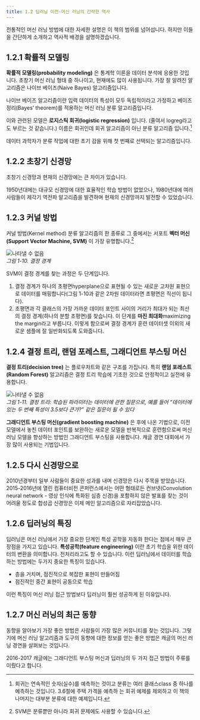 ```yaml
---
title: 1.2 딥러닝 이전-머신 러닝의 간략한 역사
---
```


전통적인 머신 러닝 방법에 대한 자세한 설명은 이 책의 범위를 넘어섭니다. 하지만 이들을 간단하게 소개하고 역사적 배경을 설명하겠습니다.


## 1.2.1 확률적 모델링

**확률적 모델링(probability modeling)** 은 통계학 이론을 데이터 분석에 응용한 것입니다. 초창기 머신 러닝 형태 중 하나이고, 현재에도 많이 사용됩니다. 가장 잘 알려진 알고리즘은 나이브 베이즈(Naive Bayes) 알고리즘입니다.

나이브 베이즈 알고리즘이란 입력 데이터의 특성이 모두 독립적이라고 가정하고 베이즈 정리(Bayes’ theorem)를 적용하는 머신 러닝 분류 알고리즘입니다.

이와 관련된 모델은 **로지스틱 회귀(logistic regression)** 입니다. (줄여서 logreg라고도 부르는 것 같습니다.) 이름은 회귀인데 회귀 알고리즘이 아닌 분류 알고리즘 입니다.[^1]

[^1]: 회귀는 연속적인 숫자(실수)를 예측하는 것이고 분류는 여러 클래스class 중 하나를 예측하는 것입니다. 3.6절에 주택 가격을 예측하 는 회귀 예제를 제외하고 이 책의 나머지는 대부분 분류에 대한 예제입니다.

데이터 과학자가 분류 작업에 대한 초기 감을 위해 첫 번째로 선택되는 알고리즘입니다.


## 1.2.2 초창기 신경망

초창기 신경망과 현재의 신경망에는 큰 차이가 있습니다.

1950년대에는 대규모 신경망에 대한 효율적인 학습 방법이 없었으나, 1980년대에 여러 사람들이 제각기 역전파 알고리즘을 발견하며 현재의 신경망까지 발전할 수 있었습니다.


## 1.2.3 커널 방법

커널 방법(Kernel method) 분류 알고리즘의 한 종류로 그 중에서는 서포트 **벡터 머신(Support Vector Machine, SVM)** 이 가장 유명합니다.[^2]

[^2]: SVM은 분류뿐만 아니라 회귀 문제에도 사용할 수 있습니다.

![나타낼 수 없음](https://dpzbhybb2pdcj.cloudfront.net/chollet/Figures/01fig10.jpg)  
_그림 1-10. 결정 경계_

SVM이 결정 경계를 찾는 과정은 두 단계입니다.

1. 결정 경계가 하나의 초평면hyperplane으로 표현될 수 있는 새로운 고차원 표현으로 데이터를 매핑합니다(그림 1-10과 같은 2차원 데이터라면 초평면은 직선이 됩니다).
2. 초평면과 각 클래스의 가장 가까운 데이터 포인트 사이의 거리가 최대가 되는 최선의 결정 경계(하나의 분할 초평면)를 찾습니다. 이 단계를 **마진 최대화**maximizing the margin라고 부릅니다. 이렇게 함으로써 결정 경계가 훈련 데이터셋 이외의 새로운 샘플에 잘 일반화되도록 도와줍니다.


## 1.2.4 결정 트리, 랜덤 포레스트, 그래디언트 부스팅 머신

**결정 트리(decision tree)** 는 플로우차트와 같은 구조를 가집니다. 특히 **랜덤 포레스트(Random Forest)** 알고리즘은 결정 트리 학습에 기초한 것으로 안정적이고 실전에 유용합니다.

![나타낼 수 없음](https://dpzbhybb2pdcj.cloudfront.net/chollet/Figures/01fig11.jpg)  
_그림 1-11. 결정 트리: 학습된 파라미터는 데이터에 관한 질문으로, 예를 들어 “데이터에 있는 두 번째 특성이 3.5보다 큰가?” 같은 질문이 될 수 있다_

**그래디언트 부스팅 머신(gradient boosting machine)** 은 후에 나온 기법으로, 이전 모델에서 놓친 데이터 포인트를 보완하는 새로운 모델을 반복적으로 훈련함으로써 머신 러닝 모델을 향상하는 방법인 그래디언트 부스팅을 사용합니다. 캐글 경연 대회에서 가장 많이 사용되는 기법입니다.


## 1.2.5 다시 신경망으로

2010년경부터 일부 사람들이 중요한 성과를 내며 신경망은 다시 주목을 받았습니다. 2015-2016년에 열린 컴퓨터비전 콘퍼런스에서는 어떤 형태로든 컨브넷(Convolution neural network - 영상 인식에 특화된 심층 신경)을 포함하지 않은 발표를 찾는 것이 어려울 정도로 합성곱 신경망은 이제 메인 알고리즘으로 자리잡았습니다.


## 1.2.6 딥러닝의 특징

딥러닝은 머신 러닝에서 가장 중요한 단계인 특성 공학을 자동화 한다는 점에서 매우 큰 장점을 가지고 있습니다. **특성공학(feature engineering)** 이란 초기 학습을 위한 데이터의 변환을 의미합니다. 전처리라고도 할 수 있습니다. 이런 딥러닝에서 데이터를 학습하는 방법에는 두가지 중요한 특징이 있습니다.

- 층을 거치며, 점진적으로 복잡한 표현이 만들어짐
- 점진적인 중간 표현이 공동으로 학습

이런 특징이 머신 러닝 접근 방법보다 딥러닝이 훨씬 성공하게 된 이유입니다.


## 1.2.7 머신 러닝의 최근 동향

동향을 알아보기 가장 좋은 방법은 사람들이 가장 많은 커뮤니티를 찾는 것입니다. 그렇기에 머신 러닝 알고리즘과 도구의 동향에 대한 정보를 얻는 좋은 방법은 캐글의 머신 러닝 경연을 살펴보는 것입니다.

2016-2017 캐글에는 그래디언트 부스팅 머신과 딥러닝의 두 가지 접근 방법이 주류를 이뤘다고 합니다.
